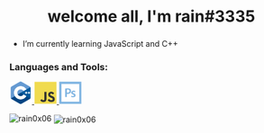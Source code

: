 <h1 align="center">welcome all, I'm rain#3335</h1>
<h3 align="center"></h3>

- I’m currently learning JavaScript and C++


<h3 align="left">Languages and Tools:</h3>
<p align="left"> <a href="https://www.w3schools.com/cpp/" target="_blank"> <img src="https://raw.githubusercontent.com/devicons/devicon/master/icons/cplusplus/cplusplus-original.svg" alt="cplusplus" width="40" height="40"/> </a> <a href="https://developer.mozilla.org/en-US/docs/Web/JavaScript" target="_blank"> <img src="https://raw.githubusercontent.com/devicons/devicon/master/icons/javascript/javascript-original.svg" alt="javascript" width="40" height="40"/> </a> <a href="https://www.photoshop.com/en" target="_blank"> <img src="https://raw.githubusercontent.com/devicons/devicon/master/icons/photoshop/photoshop-line.svg" alt="photoshop" width="40" height="40"/> </a> </p>

<p><img align="left" src="https://github-readme-stats.vercel.app/api/top-langs?username=rain0x06&show_icons=true&locale=en&layout=compact" alt="rain0x06" /></p>

<p>&nbsp;<img align="center" src="https://github-readme-stats.vercel.app/api?username=rain0x06&show_icons=true&locale=en" alt="rain0x06" /></p>

